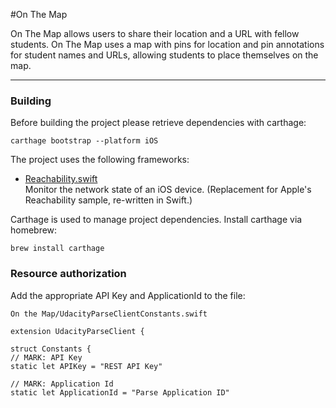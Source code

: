 #On The Map

On The Map allows users to share their location and a URL with fellow students. On The Map uses a map with pins for location and pin annotations for student names and URLs, allowing students to place themselves on the map.

---

### Building

Before building the project please retrieve dependencies with carthage:

~~~
carthage bootstrap --platform iOS
~~~

The project uses the following frameworks:

* [Reachability.swift](https://github.com/ashleymills/Reachability.swift)  
Monitor the network state of an iOS device. (Replacement for Apple's Reachability sample, re-written in Swift.)
  
Carthage is used to manage project dependencies. Install carthage via homebrew:

~~~
brew install carthage
~~~

### Resource authorization

Add the appropriate API Key and ApplicationId to the file:

~~~
On the Map/UdacityParseClientConstants.swift
~~~

~~~
extension UdacityParseClient {

struct Constants {
// MARK: API Key
static let APIKey = "REST API Key"

// MARK: Application Id
static let ApplicationId = "Parse Application ID"
~~~